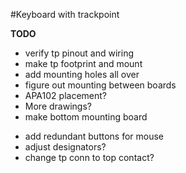 #Keyboard with trackpoint

__TODO__
- verify tp pinout and wiring
- make tp footprint and mount
- add mounting holes all over
- figure out mounting between boards
- APA102 placement?
- More drawings?
- make bottom mounting board
+ add redundant buttons for mouse
+ adjust designators?
+ change tp conn to top contact?
